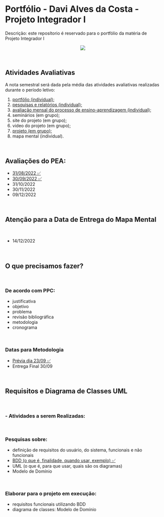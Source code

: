 # Portfólio - Davi Alves da Costa - Projeto Integrador I

Descrição: este reposítorio é reservado para o portfólio da matéria de Projeto Integrador I

<p align="center">
  <img src="https://raw.githubusercontent.com/Davi4076018/Portfolio-PPRE8/main/1%20-%20Portf%C3%B3lio%20(individual)/PJIE8-IMG.jpg" />
</p>
</br>

## Atividades Avaliativas

A nota semestral será dada pela média das atividades avaliativas realizadas durante o período letivo: 

  1. <a href="https://github.com/Davi4076018/Portfolio-PPRE8">portfólio (individual);</a>
  2. <a href="https://github.com/Davi4076018/Portfolio-PPRE8/tree/main/2%20-%20pesquisas%20e%20relat%C3%B3rios%20(individual)">pesquisas e relatórios (individual);</a> 
  3. <a href="https://github.com/Davi4076018/Portfolio-PPRE8/tree/main/3%20-%20Avalia%C3%A7%C3%A3o%20mensal%20do%20processo%20de%20ensino-aprendizagem%20(individual)">avaliação mensal do processo de ensino-aprendizagem (individual);</a>
  4. seminários (em grupo);
  5. site do projeto (em grupo);
  6. video do projeto (em grupo);
  7. <a href="https://github.com/Davi4076018/Portfolio-PPRE8/tree/main/7%20-%20projeto%20(em%20grupo)">projeto (em grupo);</a>
  8. mapa mental (individual).
  </br>

## Avaliações do PEA:

- <a href="https://github.com/Davi4076018/Portfolio-PPRE8/blob/main/3%20-%20Avalia%C3%A7%C3%A3o%20mensal%20do%20processo%20de%20ensino-aprendizagem%20(individual)/08-31.pdf">31/08/2022 ✅</a>
- <a href="https://github.com/Davi4076018/Portfolio-PPRE8/blob/main/3%20-%20Avalia%C3%A7%C3%A3o%20mensal%20do%20processo%20de%20ensino-aprendizagem%20(individual)/09-30.pdf">30/09/2022 ✅</a> 
- 31/10/2022
- 30/11/2022
- 09/12/2022

</br>

## Atenção para a Data de Entrega do Mapa Mental 

</br>

- 14/12/2022

</br>

## O que precisamos fazer?

</br>

### De acordo com PPC:

- justificativa
- objetivo
- problema
- revisão bibliográfica
- metodologia
- cronograma

</br>

### Datas para Metodologia

- <a href="https://github.com/Davi4076018/Portfolio-PPRE8/blob/main/7%20-%20projeto%20(em%20grupo)/Sensor%20de%20baixo%20custo%20para%20o%20Solo%20%20-%20Metodologia%20Pr%C3%A9via.pdf">Prévia dia 23/09 ✅</a>
- Entrega Final 30/09 

</br>

## Requisitos e Diagrama de Classes UML

</br>

### - Atividades a serem Realizadas:

</br>

### Pesquisas sobre:

- definição de requisitos do usuário, do sistema, funcionais e não funcionais 
- <a href="https://github.com/Davi4076018/Portfolio-PPRE8/blob/main/2%20-%20pesquisas%20e%20relat%C3%B3rios%20(individual)/Pesquisa%20sobre%20-%20BDD%20(o%20que%20%C3%A9%2C%20finalidade%2C%20quando%20usar%2C%20exemplo)%20-%20Davi%20Alves%20da%20Costa.pdf">BDD (o que é, finalidade, quando usar, exemplo) ✅</a> 
- UML (o que é, para que usar, quais são os diagramas)
- Modelo de Domínio

</br>

### Elaborar para o projeto em execução:

- requisitos funcionais utilizando BDD
- diagrama de classes: Modelo de Domínio
